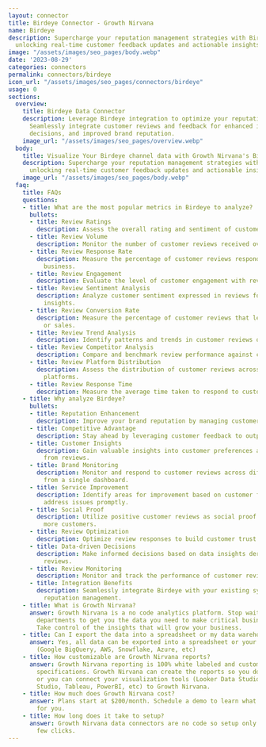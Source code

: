 ```yaml
---
layout: connector
title: Birdeye Connector - Growth Nirvana
name: Birdeye
description: Supercharge your reputation management strategies with Birdeye integration,
  unlocking real-time customer feedback updates and actionable insights.
image: "/assets/images/seo_pages/body.webp"
date: '2023-08-29'
categories: connectors
permalink: connectors/birdeye
icon_url: "/assets/images/seo_pages/connectors/birdeye"
usage: 0
sections:
  overview:
    title: Birdeye Data Connector
    description: Leverage Birdeye integration to optimize your reputation management.
      Seamlessly integrate customer reviews and feedback for enhanced insights, informed
      decisions, and improved brand reputation.
    image_url: "/assets/images/seo_pages/overview.webp"
  body:
    title: Visualize Your Birdeye channel data with Growth Nirvana's Birdeye Connector
    description: Supercharge your reputation management strategies with Birdeye integration,
      unlocking real-time customer feedback updates and actionable insights.
    image_url: "/assets/images/seo_pages/body.webp"
  faq:
    title: FAQs
    questions:
    - title: What are the most popular metrics in Birdeye to analyze?
      bullets:
      - title: Review Ratings
        description: Assess the overall rating and sentiment of customer reviews.
      - title: Review Volume
        description: Monitor the number of customer reviews received over time.
      - title: Review Response Rate
        description: Measure the percentage of customer reviews responded to by the
          business.
      - title: Review Engagement
        description: Evaluate the level of customer engagement with review responses.
      - title: Review Sentiment Analysis
        description: Analyze customer sentiment expressed in reviews for actionable
          insights.
      - title: Review Conversion Rate
        description: Measure the percentage of customer reviews that lead to conversions
          or sales.
      - title: Review Trend Analysis
        description: Identify patterns and trends in customer reviews over time.
      - title: Review Competitor Analysis
        description: Compare and benchmark review performance against competitors.
      - title: Review Platform Distribution
        description: Assess the distribution of customer reviews across different
          platforms.
      - title: Review Response Time
        description: Measure the average time taken to respond to customer reviews.
    - title: Why analyze Birdeye?
      bullets:
      - title: Reputation Enhancement
        description: Improve your brand reputation by managing customer reviews proactively.
      - title: Competitive Advantage
        description: Stay ahead by leveraging customer feedback to outperform competitors.
      - title: Customer Insights
        description: Gain valuable insights into customer preferences and sentiments
          from reviews.
      - title: Brand Monitoring
        description: Monitor and respond to customer reviews across different platforms
          from a single dashboard.
      - title: Service Improvement
        description: Identify areas for improvement based on customer feedback and
          address issues promptly.
      - title: Social Proof
        description: Utilize positive customer reviews as social proof to attract
          more customers.
      - title: Review Optimization
        description: Optimize review responses to build customer trust and loyalty.
      - title: Data-driven Decisions
        description: Make informed decisions based on data insights derived from customer
          reviews.
      - title: Review Monitoring
        description: Monitor and track the performance of customer reviews over time.
      - title: Integration Benefits
        description: Seamlessly integrate Birdeye with your existing systems for streamlined
          reputation management.
    - title: What is Growth Nirvana?
      answer: Growth Nirvana is a no code analytics platform. Stop waiting for other
        departments to get you the data you need to make critical business decisions.
        Take control of the insights that will grow your business.
    - title: Can I export the data into a spreadsheet or my data warehouse?
      answer: Yes, all data can be exported into a spreadsheet or your data warehouse
        (Google BigQuery, AWS, Snowflake, Azure, etc)
    - title: How customizable are Growth Nirvana reports?
      answer: Growth Nirvana reporting is 100% white labeled and customized to your
        specifications. Growth Nirvana can create the reports so you don’t have to
        or you can connect your visualization tools (Looker Data Studio/Google Data
        Studio, Tableau, PowerBI, etc) to Growth Nirvana.
    - title: How much does Growth Nirvana cost?
      answer: Plans start at $200/month. Schedule a demo to learn what plan is best
        for you.
    - title: How long does it take to setup?
      answer: Growth Nirvana data connectors are no code so setup only requires a
        few clicks.
---
```

